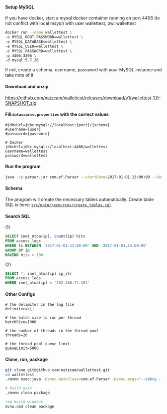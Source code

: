 #### Setup MySQL
If you have docker, start a mysql docker container running on port 4406 (to not conflict with local msyql) with user wallettest, pw: wallettest
```sh
docker run --name wallettest \
-e MYSQL_ROOT_PASSWORD=wallettest \
-e MYSQL_DATABASE=wallettest \
-e MYSQL_USER=wallettest \
-e MYSQL_PASSWORD=wallettest \
-p 4406:3306 \
-d mysql:5.7.26
```
If not, create a schema, username, password with your MySQL instance and take note of it

#### Download and unzip
https://github.com/natzcam/wallettest/releases/download/v1/wallettest-1.0-SNAPSHOT.zip

#### Fill `datasource.properties` with the correct values
```properties
#jdbcUrl=jdbc:mysql://localhost:{port}/{schema}
#username={user}
#password={password}

# Docker
jdbcUrl=jdbc:mysql://localhost:4406/wallettest
username=wallettest
password=wallettest
```

#### Run the program
```sh
java -cp parser.jar com.ef.Parser --startDate=2017-01-01.13:00:00 --duration=daily --threshold=250 --accesslog=access.log
```

#### Schema
The program will create the necessary tables automatically. Create table SQL is here:
[`src/main/resources/create_tables.sql`](src/main/resources/create_tables.sql)

#### Search SQL
(1)
```sql
SELECT inet_ntoa(ip), count(ip) hits
FROM access_logs
WHERE ts BETWEEN '2017-01-01.13:00:00' AND '2017-01-01.14:00:00'
GROUP BY ip
HAVING hits > 100
```

(2)
```sql
SELECT *, inet_ntoa(ip) ip_str
FROM access_logs
WHERE inet_ntoa(ip) = '192.168.77.101'
```

#### Other Configs
```properties
# the delimiter in the log file
delimiter=\\|

# the batch size to run per thread
batchSize=1000

# the number of threads in the thread pool
threads=20

# the thread pool queue limit
queueLimit=5000
```

#### Clone, run, package
```sh
git clone git@github.com:natzcam/wallettest.git
cd wallettest
./mvnw exec:java -Dexec.mainClass=com.ef.Parser -Dexec.args="--debug --accesslog=files/access.log --startDate=2017-01-01.13:00:00 --duration=daily --threshold=250"
```
```sh
# build unix
./mvnw clean package
```
```cmd
rem build windows
mvnw.cmd clean package
```